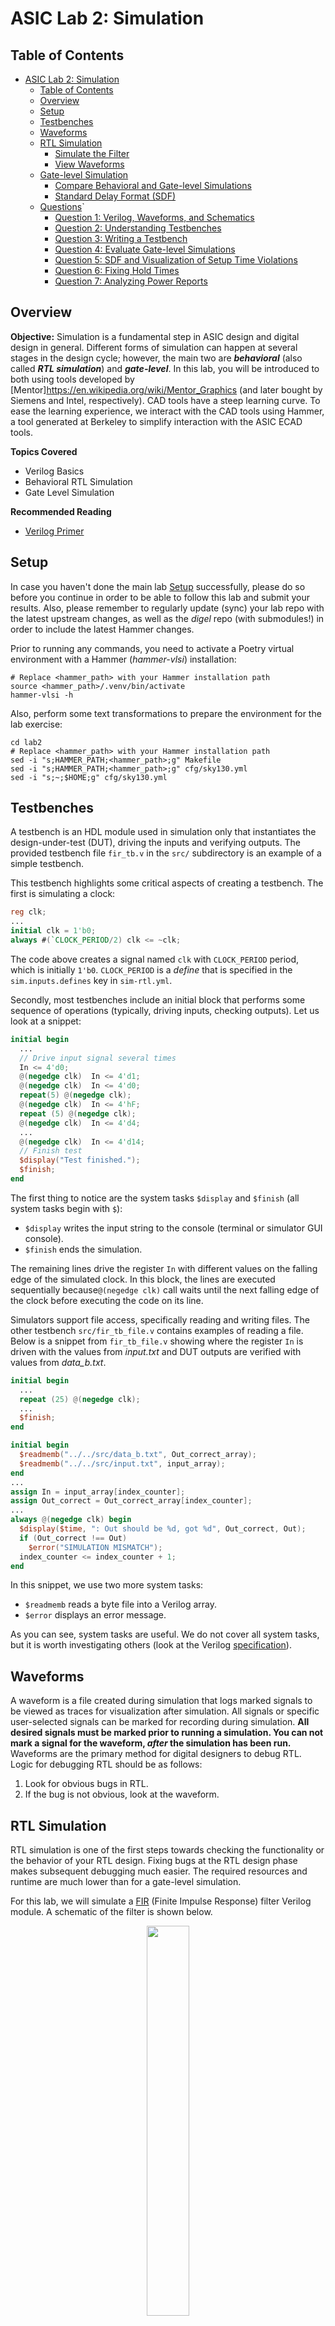 # ASIC Lab 2: Simulation


## Table of Contents
- [ASIC Lab 2: Simulation](#asic-lab-2-simulation)
    - [Table of Contents](#table-of-contents)
    - [Overview](#overview)
    - [Setup](#setup)
    - [Testbenches](#testbenches)
    - [Waveforms](#waveforms)
    - [RTL Simulation](#rtl-simulation)
      - [Simulate the Filter](#simulate-the-filter)
      - [View Waveforms](#view-waveforms)
    - [Gate-level Simulation](#gate-level-simulation)
      - [Compare Behavioral and Gate-level Simulations](#compare-behavioral-and-gate-level-simulations)
      - [Standard Delay Format (SDF)](#standard-delay-format-sdf)
    - [Questions](#questions)`
        - [Question 1: Verilog, Waveforms, and Schematics](#question-1-verilog-waveforms-and-schematics)
        - [Question 2: Understanding Testbenches](#question-2-understanding-testbenches)
        - [Question 3: Writing a Testbench](#question-3-writing-a-testbench)
        - [Question 4: Evaluate Gate-level Simulations](#question-4-evaluate-gate-level-simulations)
        - [Question 5: SDF and Visualization of Setup Time Violations](#question-5-sdf-and-visualization-of-setup-time-violations)
        - [Question 6: Fixing Hold Times](#question-6-fixing-hold-times)
        - [Question 7: Analyzing Power Reports](#question-7-analyzing-power-reports)

## Overview

**Objective:** 
Simulation is a fundamental step in ASIC design and digital design in general. Different forms of simulation can happen at several stages in the design cycle; however, the main two are ***behavioral*** (also called ***RTL simulation***) and ***gate-level***. In this lab, you will be introduced to both using tools developed by [Mentor]https://en.wikipedia.org/wiki/Mentor_Graphics (and later bought by Siemens and Intel, respectively). CAD tools have a steep learning curve. To ease the learning experience, we interact with the CAD tools using Hammer, a tool generated at Berkeley to simplify interaction with the ASIC ECAD tools.

**Topics Covered**
- Verilog Basics
- Behavioral RTL Simulation
- Gate Level Simulation
<!--- - Simple Power Analysis? --->

**Recommended Reading**
- [Verilog Primer](./doc/Verilog_Primer_Slides.pdf)


## Setup

In case you haven't done the main lab [Setup](../README.md#setup) successfully, please do so before you continue in order to be able to follow this lab and submit your results. Also, please remember to regularly update (sync) your lab repo with the latest upstream changes, as well as the *digel* repo (with submodules!) in order to include the latest Hammer changes.

Prior to running any commands, you need to activate a Poetry virtual environment with a Hammer (*hammer-vlsi*) installation:

```shell
# Replace <hammer_path> with your Hammer installation path
source <hammer_path>/.venv/bin/activate
hammer-vlsi -h
```

Also, perform some text transformations to prepare the environment for the lab exercise:

```shell
cd lab2
# Replace <hammer_path> with your Hammer installation path
sed -i "s;HAMMER_PATH;<hammer_path>;g" Makefile
sed -i "s;HAMMER_PATH;<hammer_path>;g" cfg/sky130.yml
sed -i "s;~;$HOME;g" cfg/sky130.yml

```


## Testbenches

A testbench is an HDL module used in simulation only that instantiates the design-under-test (DUT), driving the inputs and verifying outputs. The provided testbench file `fir_tb.v` in the `src/` subdirectory is an example of a simple testbench.

This testbench highlights some critical aspects of creating a testbench. The first is simulating a clock:

```verilog
reg clk;
...
initial clk = 1'b0;
always #(`CLOCK_PERIOD/2) clk <= ~clk;
```

The code above creates a signal named `clk` with `CLOCK_PERIOD` period, which is initially `1'b0`. `CLOCK_PERIOD` is a *define* that is specified in the `sim.inputs.defines` key in `sim-rtl.yml`.

Secondly, most testbenches include an initial block that performs some sequence of operations (typically, driving inputs, checking outputs). Let us look at a snippet:

```verilog
initial begin
  ...
  // Drive input signal several times
  In <= 4'd0;
  @(negedge clk)  In <= 4'd1;
  @(negedge clk)  In <= 4'd0;
  repeat(5) @(negedge clk);
  @(negedge clk)  In <= 4'hF;
  repeat (5) @(negedge clk);
  @(negedge clk)  In <= 4'd4;
  ...
  @(negedge clk)  In <= 4'd14;
  // Finish test
  $display("Test finished.");
  $finish;
end
```

The first thing to notice are the system tasks `$display` and `$finish` (all system tasks begin with `$`):

- `$display` writes the input string to the console (terminal or simulator GUI console).
- `$finish` ends the simulation.

The remaining lines drive the register `In` with different values on the falling edge of the simulated clock. In this block, the lines are executed sequentially because`@(negedge clk)` call waits until the next falling edge of the clock before executing the code on its line.

Simulators support file access, specifically reading and writing files. The other testbench `src/fir_tb_file.v` contains examples of reading a file. Below is a snippet from `fir_tb_file.v` showing where the register `In` is driven with the values from *input.txt* and DUT outputs are verified with values from *data_b.txt*.

```verilog
initial begin
  ...
  repeat (25) @(negedge clk);
  ...
  $finish;
end

initial begin
  $readmemb("../../src/data_b.txt", Out_correct_array);
  $readmemb("../../src/input.txt", input_array);
end
...
assign In = input_array[index_counter];
assign Out_correct = Out_correct_array[index_counter];
...
always @(negedge clk) begin
  $display($time, ": Out should be %d, got %d", Out_correct, Out);
  if (Out_correct !== Out)
    $error("SIMULATION MISMATCH");
  index_counter <= index_counter + 1;
end
```

In this snippet, we use two more system tasks:

- `$readmemb` reads a byte file into a Verilog array.
- `$error` displays an error message.

As you can see, system tasks are useful. We do not cover all system tasks, but it is worth investigating others (look at the Verilog [specification](https://www.eg.bucknell.edu/~csci320/2016-fall/wp-content/uploads/2015/08/verilog-std-1364-2005.pdf)).


## Waveforms

A waveform is a file created during simulation that logs marked signals to be viewed as traces for visualization after simulation. All signals or specific user-selected signals can be marked for recording during simulation. **All desired signals must be marked prior to running a simulation. You can not mark a signal for the waveform, *after* the simulation has been run.** Waveforms are the primary method for digital designers to debug RTL. Logic for debugging RTL should be as follows:

1. Look for obvious bugs in RTL.
2. If the bug is not obvious, look at the waveform.


## RTL Simulation

RTL simulation is one of the first steps towards checking the functionality or the behavior of your RTL design. Fixing bugs at the RTL design phase makes subsequent debugging much easier. The required resources and runtime are much lower than for a gate-level simulation.

For this lab, we will simulate a [FIR](https://en.wikipedia.org/wiki/Finite_impulse_response) (Finite Impulse Response) filter Verilog module. A schematic of the filter is shown below.

<figure align="center">
  <img src="./figs/fir.png" style="width:40%" />
</figure>

There is an input signal and a clock input, and 5 delayed versions of the input are kept, multiplied by different coefficients, and then summed together. The expression for this particular filter is:

```
y[n] = 1 * x[n] + 4 * x[n − 1] + 16 * x[n − 2] + 4 * x[n − 3] + 1 * x[n − 4]
```

The input in our example is a 4-bit signed number, and the output is a larger bitwidth signed number to ensure that there is no overflow. The focus of this lab is not the filter design itself, but it serves as a useful example of a digital circuit to implement and test with Verilog code. The Verilog code for this FIR filter is provided in the `src` subdirectory.


### Simulate the Filter

You've been introduced to everything you need to run a simulation. Now it's time to run a sim! A common method of testing modules is with unit tests, testing the functionality of a single module and not the entire system. Here you will unit test the FIR filter by running the following command:

```shell
make sim-rtl
```


### View Waveforms

After running the command, the Questa GUI, which provides access to numerous debugging tools and windows that enable you to analyze different parts of your design, pops up. You should see the window below with several panes opened:

1. The *Library* pane (left) lists design libraries and compiled design units.
2. The *sim* (left) pane displays a hierarchical view of active simulation.
3. The *Objects* pane (center) displays all declared data objects in the current scope.
4. The *Processes* pane (center)/ displays all processes that are scheduled to run during the current simulation cycle.
5. The *Wave* pane (right) displays waveforms.
6. The *Source* pane (right) provides a text editor for viewing and editing files.
7. The *Transcript* (bottom) keeps a running history of commands and messages and provides a command-line interface.

<p align="center">
<img src="./figs/questa_gui_open.png" style="width:80%" />
</p>

After the GUI opens, you may need to adjust the wave zoom settings by focusing the *Wave* pane and pressing the F key on the keyboard. The picture below displays the output of the FIR filter as a step waveform.

<p align="center">
<img src="./figs/fir_wave.png" style="width:80%" />
</p>

A commonly used feature is changing the radix of a given signal for easier interpretation. In the *Wave* pane:

1. Right-click the `Out` signal,
2. Select *Radix* from the dropdown,
3. Select *Decimal*.

Another commonly used feature is to display the digital signal in an analog view. Change the view of the `Out` signal to analog:

1. Right-click the `Out` signal,
2. Select *Format* from the dropdown,
3. Select *Analog (automatic)*.

<!--The scale might look off since the signal does not reach full scale values. Let's fix that by changing the properties:

1. Right-click the `Out` signal,
2. Select *Properties* from the dropdown,
3. In the *Format* tab, set the *Analog step min* to -32 and *max* to 32.-->

Another common feature is changing the color of the signals. In order to do that:

1. Right-click the `Out` signal,
2. Select *Properties* from the dropdown,
3. In the *View* tab, set the *Wave Color* to *Magenta*.

Your waveform should now be a replica of the one shown below.

<p align="center">
<img src="./figs/fir_wave_new.png" style="width:80%" />
</p>

It is also important to know the simulators will automatically color signals based upon taken values:

<table class="tg">
<thead>
  <tr>
    <th class="tg-c3ow"">Color</th>
    <th class="tg-c3ow">Meaning</th>
  </tr>
</thead>
<tbody>
  <tr>
    <td class="tg-c3ow" style="color:green">Green</td>
    <td class="tg-c3ow">Signal has a valid value for the type.</td>
  </tr>
  <tr>
    <td class="tg-c3ow" style="color:red">Red</td>
    <td class="tg-c3ow">Meaning the signal is invalid. Annotated as `X`.</td>
  </tr>
  <tr>
    <td class="tg-c3ow" style="color:blue">Blue</td>
    <td class="tg-c3ow">This signal is floating, high impedance, or not being driven. You may see this at the beginning of the simulation before the registers in the filter have known values. Once they get a known value, the lines turn green. Annotated as `Z`.</td>
  </tr>
</tbody>
</table>

> **Note:** When you change the default signal color, you may also overwrite the red color when the signal is `X` and blue color when the signal is `Z`.

But what simulation steps did the simulator perform? Namely, when the simulation is started, Hammer first generates a script command file (or *do* file) and then invokes the simulator executable with that script as an argument.

```shell
qhsim -do build/sim-rundir/fir_tb.do
```

<!-- TODO Add comments about Add simulation steps (vlog, vopt, vsim)-->

The contents of the *do* file cover the steps of a basic Questa Sim simulation flow:

```tcl
# Create the working library
rm -rf build/sim-rundir/work_fir_tb
vlib build/sim-rundir/work_fir_tb
vmap work_fir_tb build/sim-rundir/work_fir_tb
# Compile the design units
# Suppressing the vlog-2892 error in Verilog models of library cells
# - (vlog-2892) Net type of 'NET_NAME' was not explicitly declared.
vlog -suppress 2892 -work work_fir_tb +define+CLOCK_PERIOD=1.00 -timescale 1ns/10ps ../../src/fir.v ../../src/EECS151.v ../../src/addertree.v ../../src/fir_tb.v
# Optimize the design
# +acc provides visibility for debugging purposes
# -o provides the name of the optimized design file name
vopt -work work_fir_tb -timescale 1ns/10ps -nosdf +notimingchecks +acc fir_tb -o opt_fir_tb
# Load the design
vsim  -work work_fir_tb opt_fir_tb
# Add waves
add wave -group TB -color cyan -internal fir_tb/*
add wave -ports dut/*
add wave -group INT -color orange -r -internal dut/*
# Log simulation data
log -r *
# Run simulation
run -all
```

After completing the simulation, Questa Sim dumps the waveforms to a file: `build/sim-rundir/vsim.wlf`. These waveforms can always be reloaded by invoking the Questa Sim in the following way:

```shell
qhsim -do "vsim -view build/sim-rundir/vsim.wlf"
# Run the following commands in Questa Sim Transcript pane to reload the exact same waveforms
# add wave -group TB -color cyan -internal fir_tb/*
# add wave -ports dut/*
# add wave -group INT -color orange -r -internal dut/*
```

> **TODO:**  
> 1. Run a simulation using `fir_tb_file.v` testbench. Replace `fir_tb.v` with `fir_tb_file.v` under the `input_files` key in `sim-rtl.yml`. Next, change the value for the key `tb_name` to `fir_tb_file`. Finally, run `make sim-rtl` again.
> 2. Add the missing `rst` port to the fir module instance in `fir_tb_file.v` and generate a short reset pulse at the beginning of the simulation in order to successfully pass the test.


## Gate-level Simulation

Gate-level simulation is performed after a design has been synthesized (or after place and route). For a brief context, synthesis transforms your Verilog behavioral representation into digital logic gates, or cells, from a given library (PDK) to form a *netlist* (synthesis is covered in depth in future labs). Therefore, simulating post-synthesis is simulating the design at the gate level. You will now perform a gate level simulation on the synthesized FIR filter design provided in `src/post-syn/fir.mapped.v`.

> **Note:** Gate-level simulation is also called post-synthesis simulation (or post-layout simulation).

To simulate using the gate-level netlist, you simply need to make a few changes to the input YAML to Hammer. Take a look at `sim-gl-syn.yml`. You will notice that a few things have been added, including:

- a `level: "syn"` option,
- a `timing_annotated: true` option,
- a Standard Delay Format (SDF) file.

<!--- two JSON files, -->
<!--Hammer consumes the two JSON files in order to generate a Unified Command-Line Interface (UCLI) script that tells VCS to force the synthesized flip-flops into a valid initial state before starting the simulation. This is required because Verilog simulators cannot simulate with unknown ’X’ valued inputs. -->

> **Note:** The SDF file is an output from the synthesis tool that annotates delays according to the synthesized gates.

> **Note:** Under the hood, Hammer has already included the Verilog models of the standard cells from the Sky130 PDK. You will learn more about these standard cells in the next lab, but just know that they are required because the gate-level circuit contains instances of the technology’s standard cells, and Questa Sim must know the Verilog definition of those cells. The extra options in the new Questa Sim section of the Makefile are simply to deal with these standard cell models.

Now, run the make command below:

```shell
make sim-rtl SIM_RTL_CONF=cfg/sim-gl-syn.yml
```

This make command is for the same target; however in this invocation we are overriding the `SIM_RTL_CONF` Makefile variable from the command line. This points to the YAML written specifically for a gate-level simulation. Reload the waveforms after it is finished.

> **Note:** Overriding Makefile variable on the command line during invocation is common and is extensively used when utilizing Hammer. However, in this specific case, it is better to create a specific Makefile target for each simulation level.


### Compare Behavioral and Gate-level Simulations

Why should you do simulation pre- and post-synthesis if the logic does not change? Timing.

Open both waveforms (the one from RTL simulation and the other from gate-level simulation), or screenshoot one and open the other in Questa Sim. Notice that the waveforms look similar but not exactly the same. Let’s see why.

By default, the logic gates behave ideally. In this context, "ideally" means the output is valid *instantly* when a new input is presented. In reality, depending on the operating conditions of the chip (voltage, process variation, temperature), the delay through a gate will be different. CAD tools calculate the delay for you and annotate the delay onto the gates using an SDF file like the one you just saw.

Gate-level simulations are annotated with timing information, so signal propogation matters. In other words, gate output *does not change instantly* with a new input; the signal must propagate through the gate. This affects the simulation in two ways:

1. The input must propagate through the gate at the rising edge. Therefore, the clk-q time matters (clk-q is the latency between the rising edge of the clock, until a valid output appears gate output)

    To see the consquence of annotated simulations, first configure the waveforms so that you see at least the `clk` and `delay_chain0` signals (hint: you may need to go down to the DUT level of hierarchy in the left pane). Zoom into the first rising edge of `delay_chain0`, around the 50ns mark. Recall that in an RTL-level sim, logic gates behave ideally (output changes instantly). This means that the flip-flop output `delay_chain0` would change state (given an input that has changed) perfectly synchronously to the rising edge of `clk`. However, you will see here that the transition edge of `delay_chain0` is *some amount of time after the rising edge* of `clk`.This delay was annotated in the SDF as the flop’s clk-q time (`IOPATH CLK Q`, for rising and falling edges) and properly simulated in Questa.

    Try looking at some other signals and think about why some signals have more delay than others. Also try out some of the other options in the wave viewer to try and figure out what is going on. If you get stuck on anything that you are trying to do, you can look at the Questa® SIM User's Manual within the Questa installation directory (~/intelFPGA/23.1std/questa_fse/docs/pdfdocs/questa_sim_user.pdf).

2.  Since signal propagation delay matters, slower clock periods are needed. Examining `sim-gl-syn.yml` will reveal that `CLOCK_PERIOD=20.00` ns. Because Sky130 is a legacy process, operating at 1 GHz would produce errors.


### Standard Delay Format (SDF)

"*SDF is an IEEE standard for the representation and interpretation of timing data for use at any stage of the electronic design process*." (definition borrowed from https://www.vlsi-expert.com/2011/03/how-to-read-sdf-standard-delay-format.html)

> **NOTE:** Knowing every aspect of SDF is unnecessary for this lab, but here is a four-part intro for those with special interest and extra time: [SDF tutorial](https://www.vlsi-expert.com/2019/12/standard-delay-format-4.html)

```shell 
(CELL
    (CELLTYPE "sky130_fd_sc_hd__inv_2")
    (INSTANCE add0.g816)
    (DELAY
        (ABSOLUTE
          (PORT A (::0.0))
          (IOPATH A Y (::160) (::111))
        )
    )
)
```

Above is a single cell definition from `src/post-syn/fir.mapped.sdf` at line 13. Let's break down this definition down:

- *"CELLTYPE"* - Names the type of cell.
- *"INSTANCE"* - Specific instance of the cell.
- "*DELAY"* - Provides timing for the cell.
    - *"ABSOLUTE"* - Denotes timing given is absolute (hard constraint).
        - *"PORT A"* - Provides timing information for input "A".
        - *"IOPATH"* - Provides timing information for signal propagation from input to output.

The format of the delay is `minimum:typical:maximum`. The min/max values refer to different operating regions. This will be discussed in more detail in future labs. Note that this SDF file only specifies maximum delays, which is generally what we want because we need to simulate the worst-case conditions (more on that in future labs). For this specific gate, the SDF file indicates that there will be a delay of either 160ps or 111ps, depending on whether the data is transitioning from low to high or from high to low. We know that these delays are in picoseconds because of the declaration on line 12 of the SDF file.

To tell the simulator about these delays, we should use the `+sdf_verbose -sdfmax /fir_tb/dut=<path_to>/fir.mapped.sdf>` Questa options (auto-generated by Hammer). <!--Other Questa flags that Hammer auto-generates for gate-level simulation are `+neg_tchk` and `-negdelay`.--> In regular RTL-level simulation, all the aforementioned flags are replaced by `+notimingchecks` and `-nosdf ` instead.

Remember that previously we mentioned the `timescale` option? This is passed to Questa as a `-timescale` flag with the value `1ns/10ps`, which means that a delay of 1 would correspond to an actual delay of 1ns, with a simulation step resolution of 10ps.


## Questions

Solutions for lab [questions](#questions) should be submitted electronically using **GitHub**. Submit your answers to the following questions by writing the corresponding answers to `ans/Q*/Q*.md` (use the `ans/Q*/` directory for additional files) files and performing a `git commit` and  `git push`. If needed, feel free to use [Markdown](https://www.markdownguide.org/cheat-sheet/) for formatting. When you finish with the lab exercise, please `git tag` your last commit with tag name *lab2* in order to mark the deliverable. **Otherwise, the last commit before the lab due date will be chosen as the deliverable.**

Also, remember to include a short explanation of each answer (about 2-4 sentences) with your responses to the lab questions. When asked to write Verilog, include the module definition. There is no single solution, so individual solutions will vary. **Collaboration is fine, but your solution should be your own.** You may find it helpful to actually write and simulate each question to get practice writing Verilog and testbenches, as well as interpreting simulation results and waveforms.


### Question 1: Verilog, Waveforms, and Schematics

<ol type="a">
<li>
Complete the timing diagram below and create a schematic equivalent to the Verilog module below.

```verilog
module dut (
  input A, B, clk, rst
  output reg X, Z
);
  wire tmp;

  REGISTER_R #(.N(1)) delay_step0 (.clk(clk), .rst(rst), .d(B), .q(X));
  REGISTER_R #(.N(1)) delay_step0 (.clk(clk), .rst(rst), .d(tmp), .q(Z));

  assign tmp = (Z & X) | A;
  
endmodule
```

<p align="center">
<img src="./figs/q1_a.png" width="300" />
</p>
</li>

<li>
Create a Verilog module to represent the schematic and complete the timing diagram.

<p align="center">
<img src="./figs/q1_b_1.png" width="300" />
<img src="./figs//q1_b_2.png" width="250" />
</p>
</li>

<li>
Create a Verilog module to represent the schematic. It should use a single flip-flop and a single logic gate. 

- Inputs: A, clk
- Outputs: X, Y

<p align="center">
<img src="./figs/q1_c.png" width="300" />
</p>

</li>
</ol>


### Question 2: Understanding Testbenches

Testbenches are useful primarily for unit tests. Test your understanding of some basics of writing a testbench using `fir_tb.v`. Feel free to search for answers online.

<ol type="a">
<li> How does the <code>inital</code> block work? </li>
<li> How come we didn't use an <code>inital</code> block in the FIR to force the registers to a valid state? (Hint: what happens to a module with <code>initial</code> blocks during synthesis?) </li>
<li> Register <code>In</code> is driven on the falling edge of the clock. Why not the rising edge? Would this cause a violation? If so, what type? </li>
<li> In the line that generates the clock, a special operator <code>#</code> is used. What is this operator? </li>
<li> Is the line generating the clock a continuous assign statement? </li>
</ol>


### Question 3: Writing a Testbench

Create a testbench for the module you created for Question 1a. **Your testbench should be it's own Verilog module in a separate file.** Instantiate your DUT within the testbench rather than duplicating functionality. It should ***include initial conditions*** for the input. The simulator's waveform to your answer from Question 1a. 

<ol type="a">
<li> Submit your Verilog testbench and a screenshot of the simulation waveforms showing all of the input and output pins. </li>
</ol>


### Question 4: Evaluate Gate-level Simulations

Correlate the SDF annotated timing to the waveform from the gate-level simulation.

<ol type="a">
<li> Flip-flop <code>delay_step0</code> is the first flip-flop in a chain. What is the output port name of this flip-flop, and how wide is this port?  </li>
<li> Open the <code>vsim.wlf</code> file (should be from the gate-level simulation) and examine the output of the flip-flop at around 50 nanoseconds. Calculate the delay of the output transition relative to the input clock's rising edge. </li>
<li> Can you correlate this against the delay in the SDF file by identifying the delay in the SDF file? </li>
</ol>


### Question 5: SDF and Visualization of Setup Time Violations

Examine the non-zero delays in timing annotated simulations. Clock frequency selection must consider gate delay. If the frequency is too high there will be setup timing violations. Edit `sim-gl-syn.yml` to lower the clock period to 5ns (`CLOCK PERIOD=5.00`). Now, simulate again.

<ol type="a">
<li>
Does the hardware continue to function correctly? 
</li>

<li>
What is the shortest period (faster clock frequency) where the FIR still functions correctly (i.e., meets timing)?
<!-- > **Note:** Instead of closing and reopening DVE for each period change, simply reload the waveform database. Click "File," then "Reload Databases" to show the new waveforms after each simulation run. -->
</li> 

<li>
Replace the value for the *sdf_file* key in <code>sim-gl-syn.yml</code> with <code>fir.mapped_hold.sdf</code> (i.e., "sdf_file" <code>fir.mapped_hold.sdf</code>"). This will run the simulation with a different delay file, which intentionally has an error in it. Re-run the gate-level simulation. You should now have two different vpd files, and you can load them in the Questa Sim waveform viewer to see the differences. Add all of the <code>delay_chain</code> signals for both vpd files. Zoom into the clock edges near 52ns into the simulation. There should be a significant difference between the two vpd files, and one of them will have a signal that is incorrectly getting captured on the wrong cycle. This is an exaggerated case of a hold time violation, which occurs when a specific delay path is too small relative to another. <b> Submit a screenshot </b>.
</li>
</ol>


### Question 6: Fixing Hold Times

Setup times can be fixed by increasing the clock period (lower the frequency), but hold times cannot because the capturing edge relationship in the hold violation does not change with the clock period. Later, you will learn how the CAD tools do this for you, but in this case you will manually identify the error in the SDF and fix it.


<ol type="a">
<li>
Explain the differences between the waveforms in the two vpd files. Which signal(s) are different, and why? Show what in the SDF is causing this, and make a best guess at what could cause this to happen.
</li>

<li>
Modify the <code>src/post-syn/fir.mapped_hold.sdf</code> file to fix the hold time without reverting what you found in a). <b>While you may change parameters for multiple registers, you must only change 1 parameter per register</b>. Submit the following:

<ol type="i">
<li>
Which delay did you change (show the original and fixed value) and what register(s) did this delay belong to?
</li>

<li>
Why did you change that register’s delay?
</li>

<li>
Simulation waveforms showing correct output and the text printout of the simulation showing that the results are correct.
</li>

<li>
Since when designing in reality you can’t actually hack SDFs to fix hold, give your best guess at what would be inserted/removed from a gate-level implementation of this design that would accomplish your hold fix.
</li>
</ol>
</li> 
</ol>
